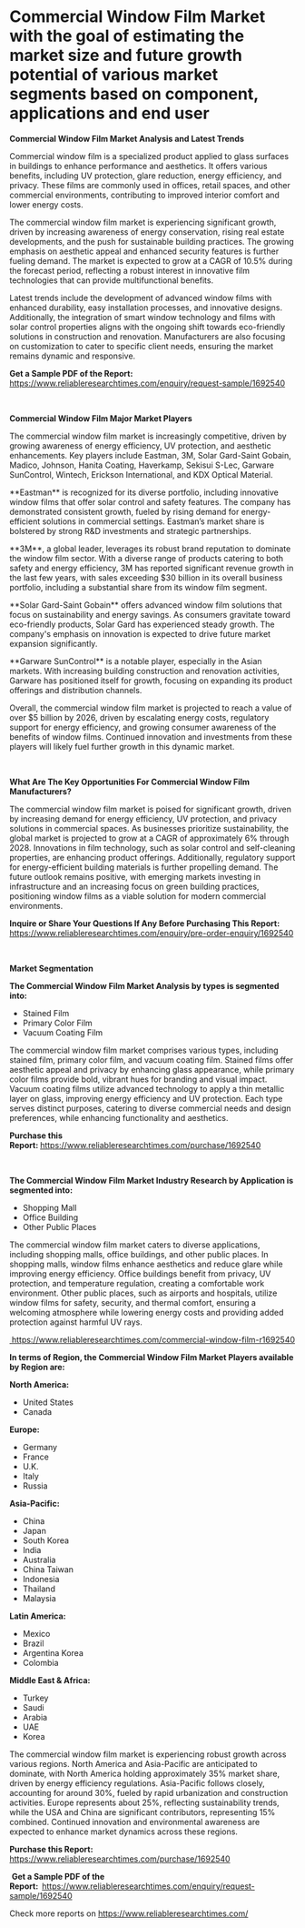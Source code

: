 <p><h1>Commercial Window Film Market with the goal of estimating the market size and future growth potential of various market segments based on component, applications and end user</h1></p><p><strong>Commercial Window Film Market Analysis and Latest Trends</strong></p>
<p><p>Commercial window film is a specialized product applied to glass surfaces in buildings to enhance performance and aesthetics. It offers various benefits, including UV protection, glare reduction, energy efficiency, and privacy. These films are commonly used in offices, retail spaces, and other commercial environments, contributing to improved interior comfort and lower energy costs.</p><p>The commercial window film market is experiencing significant growth, driven by increasing awareness of energy conservation, rising real estate developments, and the push for sustainable building practices. The growing emphasis on aesthetic appeal and enhanced security features is further fueling demand. The market is expected to grow at a CAGR of 10.5% during the forecast period, reflecting a robust interest in innovative film technologies that can provide multifunctional benefits.</p><p>Latest trends include the development of advanced window films with enhanced durability, easy installation processes, and innovative designs. Additionally, the integration of smart window technology and films with solar control properties aligns with the ongoing shift towards eco-friendly solutions in construction and renovation. Manufacturers are also focusing on customization to cater to specific client needs, ensuring the market remains dynamic and responsive.</p></p>
<p><strong>Get a Sample PDF of the Report:&nbsp;</strong> <a href="https://www.reliableresearchtimes.com/enquiry/request-sample/1692540?utm_campaign=2009&utm_medium=2&utm_source=Github&utm_content=ia&utm_term=01042025&utm_id=commercial-window-film">https://www.reliableresearchtimes.com/enquiry/request-sample/1692540</a></p>
<p>&nbsp;</p>
<p><strong>Commercial Window Film Major Market Players</strong></p>
<p><p>The commercial window film market is increasingly competitive, driven by growing awareness of energy efficiency, UV protection, and aesthetic enhancements. Key players include Eastman, 3M, Solar Gard-Saint Gobain, Madico, Johnson, Hanita Coating, Haverkamp, Sekisui S-Lec, Garware SunControl, Wintech, Erickson International, and KDX Optical Material.</p><p>**Eastman** is recognized for its diverse portfolio, including innovative window films that offer solar control and safety features. The company has demonstrated consistent growth, fueled by rising demand for energy-efficient solutions in commercial settings. Eastman’s market share is bolstered by strong R&D investments and strategic partnerships.</p><p>**3M**, a global leader, leverages its robust brand reputation to dominate the window film sector. With a diverse range of products catering to both safety and energy efficiency, 3M has reported significant revenue growth in the last few years, with sales exceeding $30 billion in its overall business portfolio, including a substantial share from its window film segment.</p><p>**Solar Gard-Saint Gobain** offers advanced window film solutions that focus on sustainability and energy savings. As consumers gravitate toward eco-friendly products, Solar Gard has experienced steady growth. The company's emphasis on innovation is expected to drive future market expansion significantly.</p><p>**Garware SunControl** is a notable player, especially in the Asian markets. With increasing building construction and renovation activities, Garware has positioned itself for growth, focusing on expanding its product offerings and distribution channels.</p><p>Overall, the commercial window film market is projected to reach a value of over $5 billion by 2026, driven by escalating energy costs, regulatory support for energy efficiency, and growing consumer awareness of the benefits of window films. Continued innovation and investments from these players will likely fuel further growth in this dynamic market.</p></p>
<p>&nbsp;</p>
<p><strong>What Are The Key Opportunities For Commercial Window Film Manufacturers?</strong></p>
<p><p>The commercial window film market is poised for significant growth, driven by increasing demand for energy efficiency, UV protection, and privacy solutions in commercial spaces. As businesses prioritize sustainability, the global market is projected to grow at a CAGR of approximately 6% through 2028. Innovations in film technology, such as solar control and self-cleaning properties, are enhancing product offerings. Additionally, regulatory support for energy-efficient building materials is further propelling demand. The future outlook remains positive, with emerging markets investing in infrastructure and an increasing focus on green building practices, positioning window films as a viable solution for modern commercial environments.</p></p>
<p><strong>Inquire or Share Your Questions If Any Before Purchasing This Report:</strong> <a href="https://www.reliableresearchtimes.com/enquiry/pre-order-enquiry/1692540?utm_campaign=2009&utm_medium=2&utm_source=Github&utm_content=ia&utm_term=01042025&utm_id=commercial-window-film">https://www.reliableresearchtimes.com/enquiry/pre-order-enquiry/1692540</a></p>
<p>&nbsp;</p>
<p><strong>Market Segmentation</strong></p>
<p><strong>The Commercial Window Film Market Analysis by types is segmented into:</strong></p>
<p><ul><li>Stained Film</li><li>Primary Color Film</li><li>Vacuum Coating Film</li></ul></p>
<p><p>The commercial window film market comprises various types, including stained film, primary color film, and vacuum coating film. Stained films offer aesthetic appeal and privacy by enhancing glass appearance, while primary color films provide bold, vibrant hues for branding and visual impact. Vacuum coating films utilize advanced technology to apply a thin metallic layer on glass, improving energy efficiency and UV protection. Each type serves distinct purposes, catering to diverse commercial needs and design preferences, while enhancing functionality and aesthetics.</p></p>
<p><strong>Purchase this Report:&nbsp;</strong><a href="https://www.reliableresearchtimes.com/purchase/1692540?utm_campaign=2009&utm_medium=2&utm_source=Github&utm_content=ia&utm_term=01042025&utm_id=commercial-window-film">https://www.reliableresearchtimes.com/purchase/1692540</a></p>
<p>&nbsp;</p>
<p><strong>The Commercial Window Film Market Industry Research by Application is segmented into:</strong></p>
<p><ul><li>Shopping Mall</li><li>Office Building</li><li>Other Public Places</li></ul></p>
<p><p>The commercial window film market caters to diverse applications, including shopping malls, office buildings, and other public places. In shopping malls, window films enhance aesthetics and reduce glare while improving energy efficiency. Office buildings benefit from privacy, UV protection, and temperature regulation, creating a comfortable work environment. Other public places, such as airports and hospitals, utilize window films for safety, security, and thermal comfort, ensuring a welcoming atmosphere while lowering energy costs and providing added protection against harmful UV rays.</p></p>
<p><a href="https://www.reliableresearchtimes.com/commercial-window-film-r1692540?utm_campaign=2009&utm_medium=2&utm_source=Github&utm_content=ia&utm_term=01042025&utm_id=commercial-window-film">&nbsp;https://www.reliableresearchtimes.com/commercial-window-film-r1692540</a></p>
<p><strong>In terms of Region, the Commercial Window Film Market Players available by Region are:</strong></p>
<p>
    <p> <strong> North America: </strong>
        <ul>
            <li>United States</li>
            <li>Canada</li>
        </ul>
        </p> 
    <p> <strong> Europe: </strong>
        <ul>
            <li>Germany</li>
            <li>France</li>
            <li>U.K.</li>
            <li>Italy</li>
            <li>Russia</li>
        </ul>
        </p> 
    <p> <strong> Asia-Pacific: </strong>
        <ul>
            <li>China</li>
            <li>Japan</li>
            <li>South Korea</li>
            <li>India</li>
            <li>Australia</li>
            <li>China Taiwan</li>
            <li>Indonesia</li>
            <li>Thailand</li>
            <li>Malaysia</li>
        </ul>
        </p> 
    <p> <strong> Latin America: </strong>
        <ul>
            <li>Mexico</li>
            <li>Brazil</li>
            <li>Argentina Korea</li>
            <li>Colombia</li>
        </ul>
        </p> 
    <p> <strong> Middle East & Africa: </strong>
        <ul>
            <li>Turkey</li>
            <li>Saudi</li>
            <li>Arabia</li>
            <li>UAE</li>
            <li>Korea</li>
        </ul>
    </p>
    </p>
<p><p>The commercial window film market is experiencing robust growth across various regions. North America and Asia-Pacific are anticipated to dominate, with North America holding approximately 35% market share, driven by energy efficiency regulations. Asia-Pacific follows closely, accounting for around 30%, fueled by rapid urbanization and construction activities. Europe represents about 25%, reflecting sustainability trends, while the USA and China are significant contributors, representing 15% combined. Continued innovation and environmental awareness are expected to enhance market dynamics across these regions.</p></p>
<p><strong>Purchase this Report: </strong><a href="https://www.reliableresearchtimes.com/purchase/1692540?utm_campaign=2009&utm_medium=2&utm_source=Github&utm_content=ia&utm_term=01042025&utm_id=commercial-window-film">https://www.reliableresearchtimes.com/purchase/1692540</a></p>
<p>&nbsp;<strong>Get a Sample PDF of the Report:&nbsp;&nbsp;</strong><a href="https://www.reliableresearchtimes.com/enquiry/request-sample/1692540?utm_campaign=2009&utm_medium=2&utm_source=Github&utm_content=ia&utm_term=01042025&utm_id=commercial-window-film">https://www.reliableresearchtimes.com/enquiry/request-sample/1692540</a></p>
<p><strong></strong></p>
<p>Check more reports on <a href="https://www.reliableresearchtimes.com/?utm_campaign=2009&utm_medium=2&utm_source=Github&utm_content=ia&utm_term=01042025&utm_id=commercial-window-film">https://www.reliableresearchtimes.com/</a></p>